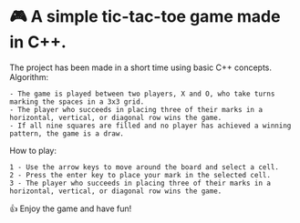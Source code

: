 # 🎮 A simple tic-tac-toe game made in C++. 
The project has been made in a short time using basic C++ concepts.
Algorithm:

    - The game is played between two players, X and O, who take turns marking the spaces in a 3x3 grid.
    - The player who succeeds in placing three of their marks in a horizontal, vertical, or diagonal row wins the game.
    - If all nine squares are filled and no player has achieved a winning pattern, the game is a draw.

How to play:

    1 - Use the arrow keys to move around the board and select a cell.
    2 - Press the enter key to place your mark in the selected cell.
    3 - The player who succeeds in placing three of their marks in a horizontal, vertical, or diagonal row wins the game.

👍 Enjoy the game and have fun!

